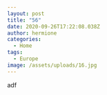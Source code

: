```yaml
---
layout: post
title: "56"
date: 2020-09-26T17:22:08.038Z
author: hermione
categories:
  - Home
tags:
  - Europe
image: /assets/uploads/16.jpg
---
```

adf
